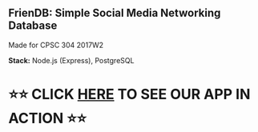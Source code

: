 ## FrienDB: Simple Social Media Networking Database
Made for CPSC 304 2017W2

**Stack:** Node.js (Express), PostgreSQL

# ⭐️⭐️ CLICK [HERE](https://friendb.herokuapp.com/) TO SEE OUR APP IN ACTION ⭐️⭐️ #
